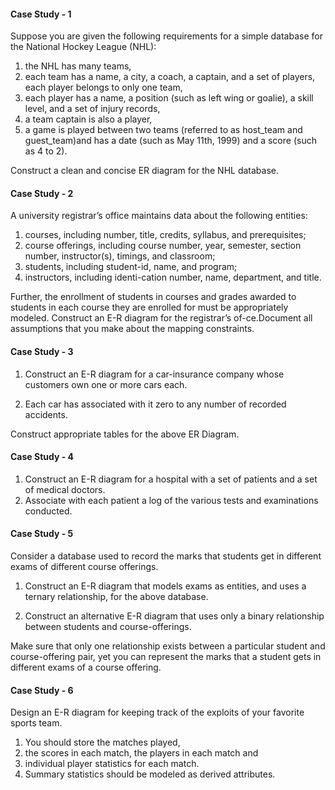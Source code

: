 #### Case Study - 1

Suppose you are given the following requirements for a simple database for the National Hockey League (NHL):
1. the NHL has many teams,
2. each team has a name, a city, a coach, a captain, and a set of players, each player belongs to only one team,
3. each player has a name, a position (such as left wing or goalie), a skill level, and a set of injury records,
4. a team captain is also a player,
5. a game is played between two teams (referred to as host_team and guest_team)and has a date (such as May 11th, 1999) and a score (such as 4 to 2).

Construct a clean and concise ER diagram for the NHL database.




#### Case Study - 2
A university registrar’s office maintains data about the following entities:

1. courses, including number, title, credits, syllabus, and prerequisites;
2. course offerings, including course number, year, semester, section number,
instructor(s), timings, and classroom;
3. students, including student-id, name, and program;
4. instructors, including identi-cation number, name, department, and title.

Further, the enrollment of students in courses and grades awarded to students in each course they
are enrolled for must be appropriately modeled. Construct an E-R diagram for the registrar’s
of-ce.Document all assumptions that you make about the mapping constraints.



#### Case Study - 3
1. Construct an E-R diagram for a car-insurance company whose customers own one or more cars each. 

2. Each car has associated with it zero to any number of recorded accidents.

Construct appropriate tables for the above ER Diagram.



#### Case Study - 4
1. Construct an E-R diagram for a hospital with a set of patients and a set of medical doctors.
2. Associate with each patient a log of the various tests and examinations conducted.


#### Case Study - 5
Consider a database used to record the marks that students get in different exams of different
course offerings.
1. Construct an E-R diagram that models exams as entities, and uses a ternary relationship, for
the above database.

2. Construct an alternative E-R diagram that uses only a binary relationship between students
and course-offerings. 

Make sure that only one relationship exists between a particular student
and course-offering pair, yet you can represent the marks that a student gets in different exams of
a course offering.

#### Case Study - 6
Design an E-R diagram for keeping track of the exploits of your favorite sports team. 
1. You should store the matches played, 
2. the scores in each match, the players in each match and
3. individual player statistics for each match. 
4. Summary statistics should be modeled as derived
attributes.
